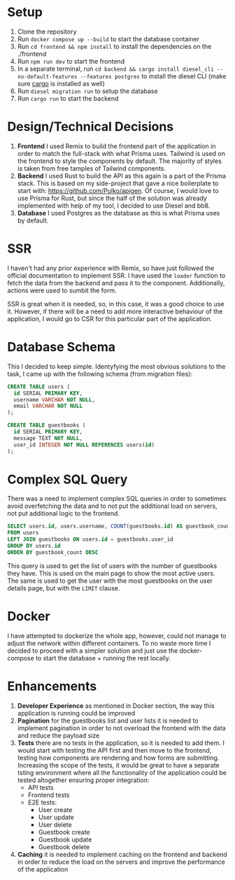 # Setup

1. Clone the repository
2. Run `docker compose up --build` to start the database container
3. Run `cd frontend && npm install` to install the dependencies on the ./frontend
4. Run `npm run dev` to start the frontend
5. In a separate terminal, run `cd backend && cargo install diesel_cli --no-default-features --features postgres` to install the diesel CLI (make sure [cargo](https://doc.rust-lang.org/cargo/getting-started/installation.html) is installed as well)
6. Run `diesel migration run` to setup the database
7. Run `cargo run` to start the backend

# Design/Technical Decisions

1. **Frontend** I used Remix to build the frontend part of the application in order to match the full-stack with what Prisma uses. Tailwind is used on the frontend to style the components by default. The majority of styles is taken from free tamples of Tailwind components.
2. **Backend** I used Rust to build the API as this again is a part of the Prisma stack. This is based on my side-project that gave a nice boilerplate to start with: https://github.com/Pulko/apigen. Of course, I would love to use Prisma for Rust, but since the half of the solution was already implemented with help of my tool, I decided to use Diesel and bb8.
3. **Database** I used Postgres as the database as this is what Prisma uses by default.

# SSR

I haven't had any prior experience with Remix, so have just followed the official documentation to implement SSR. I have used the `loader` function to fetch the data from the backend and pass it to the component. Additionally, actions were used to sumbit the form.

SSR is great when it is needed, so, in this case, it was a good choice to use it. However, if there will be a need to add more interactive behaviour of the application, I would go to CSR for this particular part of the application.

# Database Schema

This I decided to keep simple. Identyfying the most obvious solutions to the task, I came up with the following schema (from migration files):

```sql
CREATE TABLE users (
  id SERIAL PRIMARY KEY,
  username VARCHAR NOT NULL,
  email VARCHAR NOT NULL
);

CREATE TABLE guestbooks (
  id SERIAL PRIMARY KEY,
  message TEXT NOT NULL,
  user_id INTEGER NOT NULL REFERENCES users(id)
);
```

# Complex SQL Query

There was a need to implement complex SQL queries in order to sometimes avoid overfetching the data and to not put the additional load on servers, not put additional logic to the frontend.

```sql
SELECT users.id, users.username, COUNT(guestbooks.id) AS guestbook_count
FROM users
LEFT JOIN guestbooks ON users.id = guestbooks.user_id
GROUP BY users.id
ORDER BY guestbook_count DESC
```

This query is used to get the list of users with the number of guestbooks they have. This is used on the main page to show the most active users. The same is used to get the user with the most guestbooks on the user details page, but with the `LIMIT` clause.

# Docker

I have attempted to dockerize the whole app, however, could not manage to adjust the network within different containers. To no waste more time I decided to proceed with a simpler solution and just use the docker-compose to start the database + running the rest locally.

# Enhancements

1. **Developer Experience** as mentioned in Docker section, the way this application is running could be improved
2. **Pagination** for the guestbooks list and user lists it is needed to implement pagination in order to not overload the frontend with the data and reduce the payload size
3. **Tests** there are no tests in the application, so it is needed to add them. I would start with testing the API first and then move to the frontend, testing how components are rendering and how forms are submitting. Increasing the scope of the tests, it would be great to have a separate tsting environment where all the functionality of the application could be tested altogether ensuring proper integration:
   - API tests
   - Frontend tests
   - E2E tests:
     - User create
     - User update
     - User delete
     - Guestbook create
     - Guestbook update
     - Guestbook delete
4. **Caching** it is needed to implement caching on the frontend and backend in order to reduce the load on the servers and improve the performance of the application
